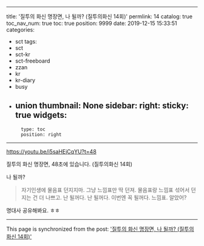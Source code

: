 
---
title: '질투의 화신 명장면, 나 될까? (질투의화신 14회)'
permlink: 14
catalog: true
toc_nav_num: true
toc: true
position: 9999
date: 2019-12-15 15:33:51
categories:
- sct
tags:
- sct
- sct-kr
- sct-freeboard
- zzan
- kr
- kr-diary
- busy
- union
thumbnail: None
sidebar:
    right:
        sticky: true
widgets:
    -
        type: toc
        position: right
---



https://youtu.be/i5saHEjCqYU?t=48

질투의 화신 명장면, 48초에 있습니다.
(질투의화신 14회)

나 될까?

> 자기인생에 물음표 던지지마. 그냥 느낌표만 딱 던져. 
물음표랑 느낌표 섞어서 던지는 건 더 나쁘고.
난 될꺼다. 난 될꺼다. 이번엔 꼭 될꺼다. 느낌표. 알았어?

명대사 공유해봐요. ㅎㅎ

- - -

This page is synchronized from the post: ['질투의 화신 명장면, 나 될까? (질투의화신 14회)'](https://steemit.com/@jacobyu/14)
